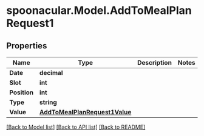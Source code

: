 # spoonacular.Model.AddToMealPlanRequest1

## Properties

Name | Type | Description | Notes
------------ | ------------- | ------------- | -------------
**Date** | **decimal** |  | 
**Slot** | **int** |  | 
**Position** | **int** |  | 
**Type** | **string** |  | 
**Value** | [**AddToMealPlanRequest1Value**](AddToMealPlanRequest1Value.md) |  | 

[[Back to Model list]](../README.md#documentation-for-models) [[Back to API list]](../README.md#documentation-for-api-endpoints) [[Back to README]](../README.md)

